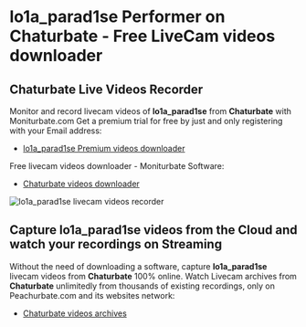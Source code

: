 # lo1a_parad1se Performer on Chaturbate - Free LiveCam videos downloader

## Chaturbate Live Videos Recorder

Monitor and record livecam videos of **lo1a_parad1se** from **Chaturbate** with Moniturbate.com
Get a premium trial for free by just and only registering with your Email address:
* [lo1a_parad1se Premium videos downloader](https://moniturbate.com/request-demo-licence-key.html)

Free livecam videos downloader - Moniturbate Software:
* [Chaturbate videos downloader](https://moniturbate.com/moniturbate-download-software.html)

![lo1a_parad1se livecam videos recorder](https://peachurnet.com/templates/moniturbate-software.png)


## Capture lo1a_parad1se videos from the Cloud and watch your recordings on Streaming

Without the need of downloading a software, capture **lo1a_parad1se** livecam videos from **Chaturbate** 100% online.
Watch Livecam archives from **Chaturbate** unlimitedly from thousands of existing recordings, only on Peachurbate.com and its websites network:
* [Chaturbate videos archives](https://peachurnet.com/)